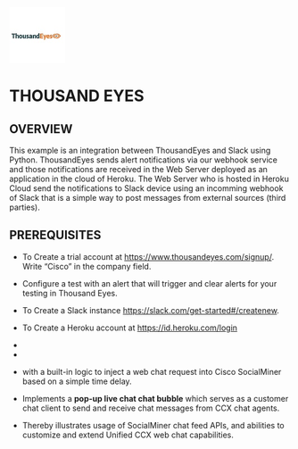 
![image](https://github.com/ERICK-ZABALA/Thousand-Eyes/blob/master/slackBot/thousandEyesLogo.jpg)

# THOUSAND EYES

## OVERVIEW

This example is an integration between ThousandEyes and Slack using Python. ThousandEyes sends alert notifications via our webhook service and those notifications are received in the Web Server deployed as an application in the cloud of Heroku. The Web Server who is hosted in Heroku Cloud send the notifications to Slack device using an incomming webhook of Slack that is a simple way to post messages from external sources (third parties).

## PREREQUISITES
*  To Create a trial account at https://www.thousandeyes.com/signup/. Write “Cisco” in the company field.
*  Configure a test with an alert that will trigger and clear alerts for your testing in Thousand Eyes.
*  To Create a Slack instance https://slack.com/get-started#/createnew. 
*  To Create a Heroku account at https://id.heroku.com/login
*  
*  

*    with a built-in logic to inject a web chat request into Cisco SocialMiner
   based on a simple time delay.

*  Implements a __pop-up live chat chat bubble__ which serves as a customer chat client to send and receive chat
   messages from CCX chat agents.

*  Thereby illustrates usage of SocialMiner chat feed APIs, and abilities to customize and extend Unified CCX
   web chat capabilities.
